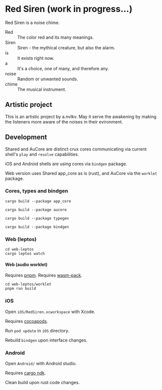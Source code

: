 # Red Siren (work in progress...)

<p>Red Siren is a noise chime.</p>
<dl>
    <dt>Red</dt>
        <dd>The color red and its many meanings.</dd>
    <dt>Siren</dt>
        <dd>Siren - the mythical creature, but also the alarm.</dd>
    <dt>is</dt>
        <dd>It exists right now.</dd>
    <dt>a</dt>
        <dd>It's a choice, one of many, and therefore any.</dd>
    <dt>noise</dt>
        <dd>Random or unwanted sounds.</dd>
    <dt>chime</dt>
        <dd>The musical instrument.</dd>
</dl>

## Artistic project

This is an artistic project by a.nvlkv. May it serve the awakening by making the listeners more aware of the noises in their evironment.

## Development

Shared and AuCore are distinct crux cores communicating via current shell's `play` and `resolve` capabilities.

iOS and Android shells are using cores via `bindgen` package.

Web version uses Shared app_core as is (rust), and AuCore via the `worklet` package.

### Cores, types and bindgen

```
cargo build --package app_core  
```

```
cargo build --package aucore  
```

```
cargo build --package typegen
```

```
cargo build --package bindgen
```

### Web (leptos)

```
cd web-leptos
cargo leptos watch
```

#### Web (audio worklet)

Requires [pnpm](https://pnpm.io).
Requires [wasm-pack](https://github.com/rustwasm/wasm-pack).

```
cd web-leptos/worklet
pnpm run build
```

### iOS

Open `iOS/RedSiren.xcworkspace` with Xcode.

Requires [cocoapods](https://cocoapods.org/).

Run `pod update` in `iOS` directory.

Rebuild `bindgen` upon interface changes.

### Android

Open `Android/` with Android studio.

Requires [cargo ndk](https://github.com/bbqsrc/cargo-ndk).

Clean build upon rust code changes.

